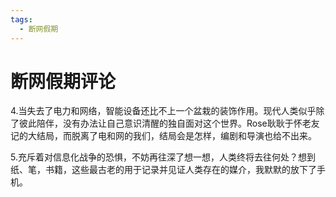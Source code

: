 ```yaml
---
tags:
  - 断网假期
---
```

# 断网假期评论

4\.当失去了电力和网络，智能设备还比不上一个盆栽的装饰作用。现代人类似乎除了彼此陪伴，没有办法让自己意识清醒的独自面对这个世界。Rose耿耿于怀老友记的大结局，而脱离了电和网的我们，结局会是怎样，编剧和导演也给不出来。

5\.充斥着对信息化战争的恐惧，不妨再往深了想一想，人类终将去往何处？想到纸、笔，书籍，这些最古老的用于记录并见证人类存在的媒介，我默默的放下了手机。